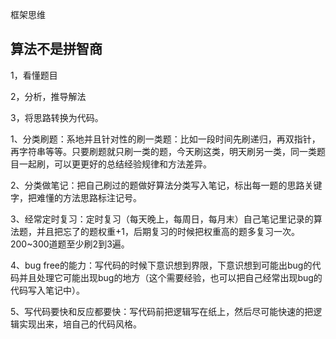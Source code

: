 框架思维



## 算法不是拼智商



1，看懂题目

2，分析，推导解法 

3，将思路转换为代码。





1、分类刷题：系地并且针对性的刷一类题：比如一段时间先刷递归，再双指针，再字符串等等。只要刷题就只刷一类的题，今天刷这类，明天刷另一类，同一类题目一起刷，可以更更好的总结经验规律和方法差异。


2、分类做笔记：把自己刷过的题做好算法分类写入笔记，标出每一题的思路关键字，把难懂的方法思路标注记号。


3、经常定时复习：定时复习（每天晚上，每周日，每月末）自己笔记里记录的算法题，并且把忘了的题权重+1，后期复习的时候把权重高的题多复习一次。200~300道题至少刷2到3遍。


4、bug free的能力：写代码的时候下意识想到界限，下意识想到可能出bug的代码并且处理它可能出现bug的地方（这个需要经验，也可以把自己经常出现bug的代码写入笔记中）。

5、写代码要快和反应都要快：写代码前把逻辑写在纸上，然后尽可能快速的把逻辑实现出来，培自己的代码风格。